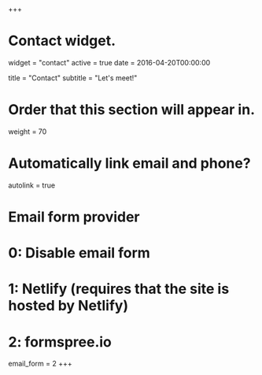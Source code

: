 +++
# Contact widget.
widget = "contact"
active = true
date = 2016-04-20T00:00:00

title = "Contact"
subtitle = "Let's meet!"

# Order that this section will appear in.
weight = 70

# Automatically link email and phone?
autolink = true

# Email form provider
#   0: Disable email form
#   1: Netlify (requires that the site is hosted by Netlify)
#   2: formspree.io
email_form = 2
+++

